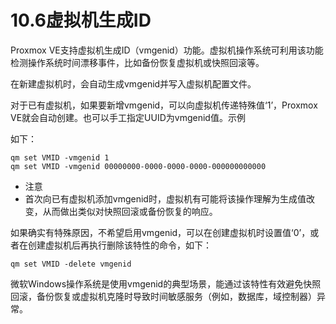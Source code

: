 # 10.6虚拟机生成ID

Proxmox VE支持虚拟机生成ID（vmgenid）功能。虚拟机操作系统可利用该功能检测操作系统时间漂移事件，比如备份恢复虚拟机或快照回滚等。

在新建虚拟机时，会自动生成vmgenid并写入虚拟机配置文件。

对于已有虚拟机，如果要新增vmgenid，可以向虚拟机传递特殊值‘1’，Proxmox VE就会自动创建。也可以手工指定UUID为vmgenid值。示例

如下：

```
qm set VMID -vmgenid 1
qm set VMID -vmgenid 00000000-0000-0000-0000-000000000000
```

- 注意
 - 首次向已有虚拟机添加vmgenid时，虚拟机有可能将该操作理解为生成值改变，从而做出类似对快照回滚或备份恢复的响应。

如果确实有特殊原因，不希望启用vmgenid，可以在创建虚拟机时设置值‘0’，或者在创建虚拟机后再执行删除该特性的命令，如下：

```
qm set VMID -delete vmgenid
```

微软Windows操作系统是使用vmgenid的典型场景，能通过该特性有效避免快照回滚，备份恢复或虚拟机克隆时导致时间敏感服务（例如，数据库，域控制器）异常。
